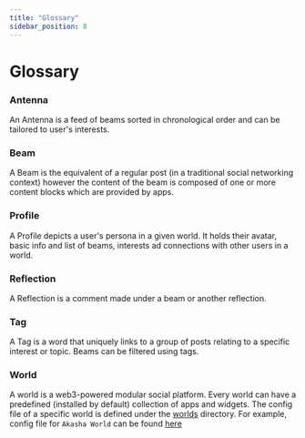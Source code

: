 ```yaml
---
title: "Glossary"
sidebar_position: 8
---
```


# Glossary

### Antenna
An Antenna is a feed of beams sorted in chronological order and can be tailored to user's interests.

### Beam
A Beam is the equivalent of a regular post (in a traditional social networking context) however the content of the beam is composed of one or more content blocks which are provided by apps.

### Profile
A Profile depicts a user's persona in a given world. It holds their avatar, basic info and list of beams, interests ad connections with other users in a world.

### Reflection
A Reflection is a comment made under a beam or another reflection.

### Tag
A Tag is a word that uniquely links to a group of posts relating to a specific interest or topic. Beams can be filtered using tags.

### World
A world is a web3-powered modular social platform. Every world can have a predefined (installed by default) collection of apps and widgets. The config file of a specific world is defined under the [worlds](https://github.com/AKASHAorg/akasha-core/tree/next/worlds/akasha.world) directory. For example, config file for `Akasha World` can be found [here](https://github.com/AKASHAorg/akasha-core/blob/next/worlds/akasha.world/src/index.ts) 


